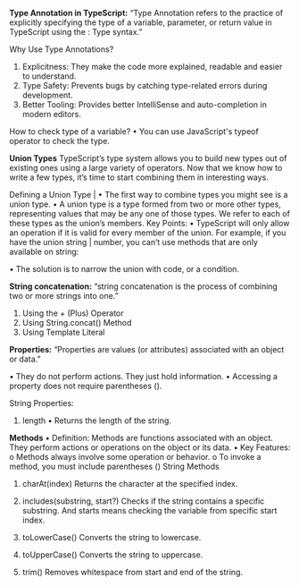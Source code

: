**Type Annotation in TypeScript:**
“Type Annotation refers to the practice of explicitly specifying the type of a variable, parameter, or return value in TypeScript using the : Type syntax.”

Why Use Type Annotations?
1.	Explicitness: They make the code more explained, readable and easier to understand.
2.	Type Safety: Prevents bugs by catching type-related errors during development.
3.	Better Tooling: Provides better IntelliSense and auto-completion in modern editors.

How to check type of a variable?
•	You can use JavaScript's typeof operator to check the type.


**Union Types**
TypeScript’s type system allows you to build new types out of existing ones using a large variety of operators. 
Now that we know how to write a few types, it’s time to start combining them in interesting ways.

Defining a Union Type   |
•	The first way to combine types you might see is a union type. 
•	A union type is a type formed from two or more other types, representing values that may be any one of those types. We refer to each of these types as the union’s members.
Key Points:
•	TypeScript will only allow an operation if it is valid for every member of the union. For example, if you have the union string | number, you can’t use methods that are only available on string:

•	The solution is to narrow the union with code, or a condition.


**String concatenation:**
	“string concatenation is the process of combining two or more strings into one.”

1.	Using the + (Plus) Operator
2.	Using String.concat() Method
3.	Using Template Literal

**Properties:** 
 “Properties are values (or attributes) associated with an object or data.”

•	They do not perform actions. They just hold information.
•	Accessing a property does not require parentheses ().

String Properties:
1.	length
•	Returns the length of the string.


**Methods**
•	Definition:
Methods are functions associated with an object. They perform actions or operations on the object or its data.
•	Key Features:
o	Methods always involve some operation or behavior.
o	To invoke a method, you must include parentheses ()
String Methods

1.	charAt(index)
Returns the character at the specified index.


2.	includes(substring, start?)
Checks if the string contains a specific substring. And starts means checking the variable from specific start index.

3.	toLowerCase()
Converts the string to lowercase.


4.	toUpperCase()
Converts the string to uppercase.


5.	trim()
Removes whitespace from start and end of the string.
